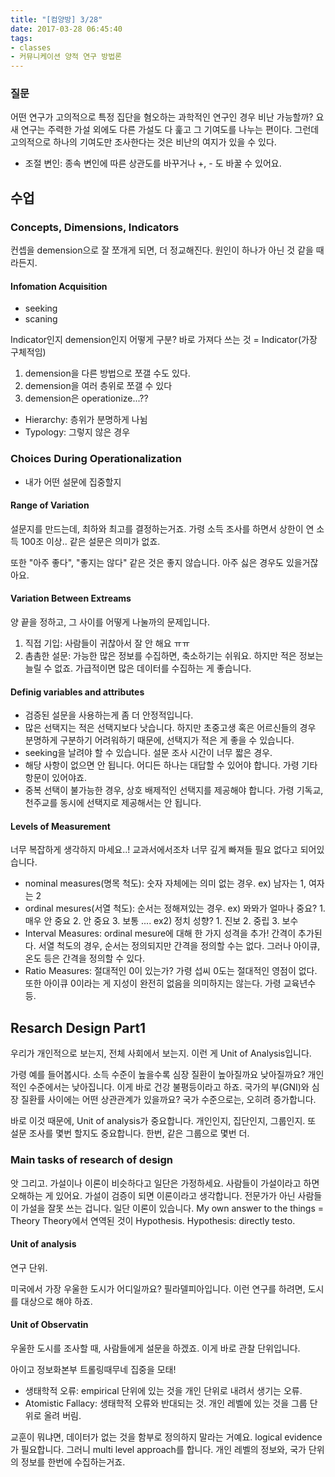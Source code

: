 ```yaml
---
title: "[컴양방] 3/28"
date: 2017-03-28 06:45:40
tags:
- classes
- 커뮤니케이션 양적 연구 방법론
---
```

### 질문
어떤 연구가 고의적으로 특정 집단을 혐오하는 과학적인 연구인 경우 비난 가능할까?
요새 연구는 주력한 가설 외에도 다른 가설도 다 훑고 그 기여도를 나누는 편이다.
그런데 고의적으로 하나의 기여도만 조사한다는 것은 비난의 여지가 있을 수 있다.


* 조절 변인: 종속 변인에 따른 상관도를 바꾸거나 +, - 도 바꿀 수 있어요.

<!-- more -->
## 수업
### Concepts, Dimensions, Indicators
컨셉을 demension으로 잘 쪼개게 되면, 더 정교해진다.
원인이 하나가 아닌 것 같을 때라든지.

#### Infomation Acquisition
* seeking
* scaning

Indicator인지 demension인지 어떻게 구분?
바로 가져다 쓰는 것 = Indicator(가장 구체적임)

1. demension을 다른 방법으로 쪼갤 수도 있다.
1. demension을 여러 층위로 쪼갤 수 있다
1. demension은 operationize...??

* Hierarchy: 층위가 분명하게 나뉨
* Typology: 그렇지 않은 경우

### Choices During Operationalization
* 내가 어떤 설문에 집중할지

#### Range of Variation
설문지를 만드는데, 최하와 최고를 결정하는거죠.
가령 소득 조사를 하면서 상한이 연 소득 100조 이상.. 같은 설문은 의미가 없죠.

또한 "아주 좋다", "좋지는 않다" 같은 것은 좋지 않습니다.
아주 싫은 경우도 있을거잖아요.

#### Variation Between Extreams
양 끝을 정하고, 그 사이를 어떻게 나눌까의 문제입니다.

1. 직접 기입:
사람들이 귀찮아서 잘 안 해요 ㅠㅠ
1. 촘촘한 설문:
가능한 많은 정보를 수집하면, 축소하기는 쉬워요.
하지만 적은 정보는 늘릴 수 없죠.
가급적이면 많은 데이터를 수집하는 게 좋습니다.

#### Definig variables and attributes
* 검증된 설문을 사용하는게 좀 더 안정적입니다.
* 많은 선택지는 적은 선택지보다 낫습니다.
하지만 초중고생 혹은 어르신들의 경우 분명하게 구분하기 어려워하기 때문에,
선택지가 적은 게 좋을 수 있습니다.
* seeking을 날려야 할 수 있습니다.
설문 조사 시간이 너무 짧은 경우.
* 해당 사항이 없으면 안 됩니다.
어디든 하나는 대답할 수 있어야 합니다.
가령 기타 항문이 있어야죠.
* 중복 선택이 불가능한 경우, 상호 배제적인 선택지를 제공해야 합니다.
가령 기독교, 천주교를 동시에 선택지로 제공해서는 안 됩니다.

#### Levels of Measurement
너무 복잡하게 생각하지 마세요..!
교과서에서조차 너무 깊게 빠져들 필요 없다고 되어있습니다.

* nominal measures(명목 척도):
숫자 자체에는 의미 없는 경우.
ex) 남자는 1, 여자는 2
* ordinal mesures(서열 척도):
순서는 정해져있는 경우.
ex) 뫄뫄가 얼마나 중요? 1. 매우 안 중요 2. 안 중요 3. 보통 ....
ex2) 정치 성향? 1. 진보 2. 중립 3. 보수
* Interval Measures:
ordinal mesure에 대해 한 가지 성격을 추가!
간격이 추가된다.
서열 척도의 경우, 순서는 정의되지만 간격을 정의할 수는 없다.
그러나 아이큐, 온도 등은 간격을 정의할 수 있다.
* Ratio Measures:
절대적인 0이 있는가?
가령 섭씨 0도는 절대적인 영점이 없다.
또한 아이큐 0이라는 게 지성이 완전히 없음을 의미하지는 않는다.
가령 교육년수 등.

## Resarch Design Part1

우리가 개인적으로 보는지, 전체 사회에서 보는지.
이런 게 Unit of Analysis입니다.

가령 예를 들어봅시다.
소득 수준이 높을수록 심장 질환이 높아질까요 낮아질까요?
개인적인 수준에서는 낮아집니다.
이게 바로 건강 불평등이라고 하죠.
국가의 부(GNI)와 심장 질환률 사이에는 어떤 상관관계가 있을까요?
국가 수준으로는, 오히려 증가합니다.

바로 이것 때문에, Unit of analysis가 중요합니다.
개인인지, 집단인지, 그룹인지.
또 설문 조사를 몇번 할지도 중요합니다.
한번, 같은 그룹으로 몇번 더.

### Main tasks of research of design
앗 그리고.
가설이나 이론이 비슷하다고 일단은 가정하세요.
사람들이 가설이라고 하면 오해하는 게 있어요.
가설이 검증이 되면 이론이라고 생각합니다.
전문가가 아닌 사람들이 가설을 잘못 쓰는 겁니다.
일단 이론이 있습니다.
My own answer to the things = Theory
Theory에서 연역된 것이 Hypothesis.
Hypothesis: directly testo.

#### Unit of analysis
연구 단위.

미국에서 가장 우울한 도시가 어디일까요?
필라델피아입니다.
이런 연구를 하려면, 도시를 대상으로 해야 하죠.

#### Unit of Observatin
우울한 도시를 조사할 때, 사람들에게 설문을 하겠죠.
이게 바로 관찰 단위입니다.

아이고 정보화본부 트롤링때무네 집중을 모태!

* 생태학적 오류: empirical 단위에 있는 것을 개인 단위로 내려서 생기는 오류.
* Atomistic Fallacy: 생태학적 오류와 반대되는 것.
개인 레벨에 있는 것을 그룹 단위로 올려 버림.

교훈이 뭐냐면, 데이터가 없는 것을 함부로 정의하지 말라는 거예요.
logical evidence가 필요합니다.
그러니 multi level approach를 합니다.
개인 레벨의 정보와, 국가 단위의 정보를 한번에 수집하는거죠.

